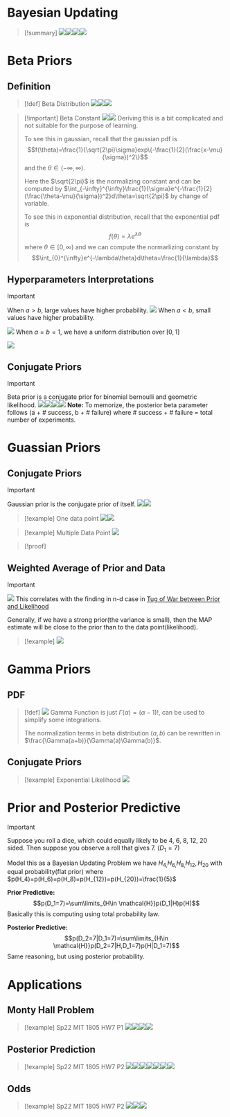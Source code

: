 # Bayesian Updating
> [!summary]
> ![](Priors&Posteriors.assets/image-20240203193620143.png)![](Priors&Posteriors.assets/image-20240203193627960.png)![](Priors&Posteriors.assets/image-20240203193636975.png)![](Priors&Posteriors.assets/image-20240203193728701.png)










# Beta Priors
## Definition
> [!def] Beta Distribution
> ![](Priors&Posteriors.assets/image-20240203150929128.png)![](Priors&Posteriors.assets/image-20240203151022485.png)![](Priors&Posteriors.assets/image-20240203151203745.png)
>

> [!important] Beta Constant
> ![](Priors&Posteriors.assets/image-20240203151826287.png)![](Priors&Posteriors.assets/image-20240203151831896.png)
> Deriving this is a bit complicated and not suitable for the purpose of learning.
> 
> To see this in gaussian, recall that the gaussian pdf is $$f(\theta)=\frac{1}{\sqrt{2\pi}\sigma}exp\{-\frac{1}{2}(\frac{x-\mu}{\sigma})^2\}$$
> and the $\theta\in (-\infty,\infty)$.
> 
> Here the $\sqrt{2\pi}$ is the normalizing constant and can be computed by $\int_{-\infty}^{\infty}\frac{1}{\sigma}e^{-\frac{1}{2}(\frac{\theta-\mu}{\sigma})^2}d\theta=\sqrt{2\pi}$ by change of variable.
> 
> To see this in exponential distribution, recall that the exponential pdf is $$f(\theta)=\lambda e^{\lambda\theta}$$
> where $\theta\in [0,\infty)$ and we can compute the normarlizing constant by $$\int_{0}^{\infty}e^{-\lambda\theta}d\theta=\frac{1}{\lambda}$$


## Hyperparameters Interpretations
> [!important]
> When $a>b$, large values have higher probability.
> ![](Priors&Posteriors.assets/image-20240203202109189.png)
> When $a<b$, small values have higher probability.
> 
> ![](Priors&Posteriors.assets/image-20240203202121230.png)
> When $a=b=1$, we have a uniform distribution over $[0,1]$
> 
> ![](Priors&Posteriors.assets/image-20240203202322911.png)






## Conjugate Priors
> [!important]
> 
> Beta prior is a conjugate prior for binomial bernoulli and geometric likelihood.
> ![](Priors&Posteriors.assets/image-20240203154324208.png)![](Priors&Posteriors.assets/image-20240203154533887.png)![](Priors&Posteriors.assets/image-20240203154545328.png)![](Priors&Posteriors.assets/image-20240203154558888.png)
> **Note:** To memorize, the posterior beta parameter follows (a + # success, b + # failure) where # success + # failure = total number of experiments.


# Guassian Priors
## Conjugate Priors
> [!important]
> Gaussian prior is the conjugate prior of itself.
> ![](Priors&Posteriors.assets/image-20240203155042492.png)![](Priors&Posteriors.assets/image-20240203155047356.png)

> [!example] One data point
> ![](Priors&Posteriors.assets/image-20240203155843086.png)![](Priors&Posteriors.assets/image-20240203155849487.png)

> [!example] Multiple Data Point
> ![](Priors&Posteriors.assets/image-20240203155933251.png)

> [!proof]
> 


## Weighted Average of Prior and Data
> [!important]
> ![](Priors&Posteriors.assets/image-20240203160504368.png)
> This correlates with the finding in n-d case in [Tug of War between Prior and Likelihood](../../../Computer_Science/Machine_Learning/AI_ML/Regression&Classification/5_Regression&Reparametrization.md#Overview) 
> 
> Generally, if we have a strong prior(the variance is small), then the MAP estimate will be close to the prior than to the data point(likelihood).

> [!example] 
> ![](Priors&Posteriors.assets/image-20240203165319246.png)



# Gamma Priors
## PDF
> [!def]
> ![](Priors&Posteriors.assets/image-20240203202603577.png)
> Gamma Function is just $\Gamma(\alpha)=(\alpha-1)!$, can be used to simplify some integrations.
> 
> The normalization terms in beta distribution $(a,b)$ can be rewritten in $\frac{\Gamma(a+b)}{\Gamma(a)\Gamma(b)}$.



## Conjugate Priors
> [!example] Exponential Likelihood
> ![](Priors&Posteriors.assets/image-20240203202759544.png)




# Prior and Posterior Predictive
> [!important]
> Suppose you roll a dice, which could equally likely to be 4, 6, 8, 12, 20 sided. Then suppose you observe a roll that gives 7. ($D_1=7$)
> 
> Model this as a Bayesian Updating Problem we have $H_{4,}H_{6,}H_{8,}H_{12}, H_{20}$ with equal probability(flat prior) where $p(H_4)=p(H_6)=p(H_8)=p(H_{12})=p(H_{20})=\frac{1}{5}$
> 
> **Prior Predictive:** $$p(D_1=7)=\sum\limits_{H\in \mathcal{H}}p(D_1|H)p(H)$$
> Basically this is computing using total probability law.
> 
> **Posterior Predictive:** $$p(D_2=7|D_1=7)=\sum\limits_{H\in \mathcal{H}}p(D_2=7|H,D_1=7)p(H|D_1=7)$$
> Same reasoning, but using posterior probability.



# Applications
## Monty Hall Problem
> [!example] Sp22 MIT 1805 HW7 P1
> ![](Priors&Posteriors.assets/image-20240203193924409.png)![](Priors&Posteriors.assets/image-20240203194120502.png)![](Priors&Posteriors.assets/image-20240203194502645.png)![](Priors&Posteriors.assets/image-20240203194506626.png)



## Posterior Prediction
> [!example] Sp22 MIT 1805 HW7 P2
> ![](Priors&Posteriors.assets/image-20240203195340654.png)![](Priors&Posteriors.assets/image-20240203195419407.png)![](Priors&Posteriors.assets/image-20240203195425438.png)![](Priors&Posteriors.assets/image-20240203195739750.png)![](Priors&Posteriors.assets/image-20240203200103370.png)![](Priors&Posteriors.assets/image-20240203200109363.png)![](Priors&Posteriors.assets/image-20240203200115528.png)


## Odds
> [!example] Sp22 MIT 1805 HW7 P2
> ![](Priors&Posteriors.assets/image-20240203201051701.png)![](Priors&Posteriors.assets/image-20240203201206519.png)![](Priors&Posteriors.assets/image-20240203201212986.png)














